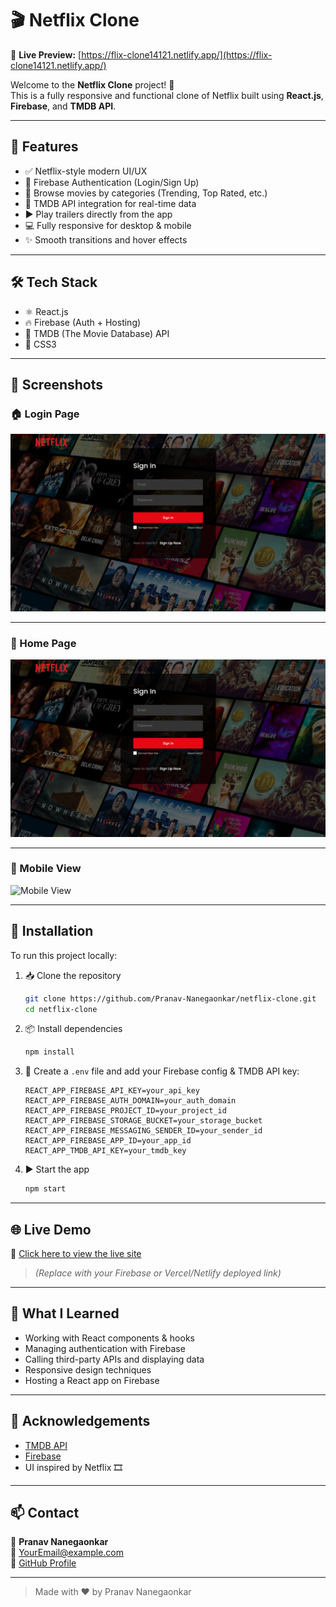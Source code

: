 # 🎬 Netflix Clone
🔗 **Live Preview:** [https://flix-clone14121.netlify.app/](https://flix-clone14121.netlify.app/)



Welcome to the **Netflix Clone** project! 🍿  
This is a fully responsive and functional clone of Netflix built using **React.js**, **Firebase**, and **TMDB API**.

---

## 🚀 Features

- ✅ Netflix-style modern UI/UX
- 🔐 Firebase Authentication (Login/Sign Up)
- 🧰 Browse movies by categories (Trending, Top Rated, etc.)
- 📡 TMDB API integration for real-time data
- ▶️ Play trailers directly from the app
- 💻 Fully responsive for desktop & mobile
- ✨ Smooth transitions and hover effects

---

## 🛠️ Tech Stack

- ⚛️ React.js
- 🔥 Firebase (Auth + Hosting)
- 🎥 TMDB (The Movie Database) API
- 🎨 CSS3

---

## 📸 Screenshots

### 🏠 Login Page

![Login](./screenshots/login.png)

---

### 🔐 Home Page

![Home](./screenshots/home.png)

---

### 📱 Mobile View

![Mobile View](./screenshots/mobile-view.png)

---

## 🔧 Installation

To run this project locally:

1. 📥 Clone the repository
   ```bash
   git clone https://github.com/Pranav-Nanegaonkar/netflix-clone.git
   cd netflix-clone
   ```

2. 📦 Install dependencies
   ```bash
   npm install
   ```

3. 🔑 Create a `.env` file and add your Firebase config & TMDB API key:
   ```env
   REACT_APP_FIREBASE_API_KEY=your_api_key
   REACT_APP_FIREBASE_AUTH_DOMAIN=your_auth_domain
   REACT_APP_FIREBASE_PROJECT_ID=your_project_id
   REACT_APP_FIREBASE_STORAGE_BUCKET=your_storage_bucket
   REACT_APP_FIREBASE_MESSAGING_SENDER_ID=your_sender_id
   REACT_APP_FIREBASE_APP_ID=your_app_id
   REACT_APP_TMDB_API_KEY=your_tmdb_key
   ```

4. ▶️ Start the app
   ```bash
   npm start
   ```

---

## 🌐 Live Demo

🚀 [Click here to view the live site](https://your-deployment-link.com)  
> _(Replace with your Firebase or Vercel/Netlify deployed link)_

---

## 🧠 What I Learned

- Working with React components & hooks
- Managing authentication with Firebase
- Calling third-party APIs and displaying data
- Responsive design techniques
- Hosting a React app on Firebase

---

## 🙌 Acknowledgements

- [TMDB API](https://www.themoviedb.org/)
- [Firebase](https://firebase.google.com/)
- UI inspired by Netflix 🎞️

---

## 📫 Contact

👤 **Pranav Nanegaonkar**  
📧 [YourEmail@example.com](mailto:youremail@example.com)  
🔗 [GitHub Profile](https://github.com/Pranav-Nanegaonkar)

---

> Made with ❤️ by Pranav Nanegaonkar
